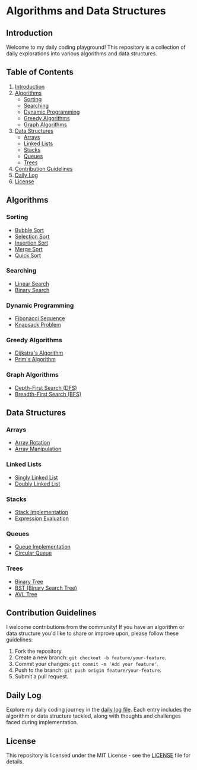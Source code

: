 # Algorithms and Data Structures

## Introduction

Welcome to my daily coding playground! This repository is a collection of daily explorations into various algorithms and data structures.

## Table of Contents

1. [Introduction](#introduction)
2. [Algorithms](#algorithms)
   - [Sorting](#sorting)
   - [Searching](#searching)
   - [Dynamic Programming](#dynamic-programming)
   - [Greedy Algorithms](#greedy-algorithms)
   - [Graph Algorithms](#graph-algorithms)
3. [Data Structures](#data-structures)
   - [Arrays](#arrays)
   - [Linked Lists](#linked-lists)
   - [Stacks](#stacks)
   - [Queues](#queues)
   - [Trees](#trees)
4. [Contribution Guidelines](#contribution-guidelines)
5. [Daily Log](#daily-log)
6. [License](#license)

## Algorithms

### Sorting

- [Bubble Sort](#)
- [Selection Sort](#)
- [Insertion Sort](#)
- [Merge Sort](#)
- [Quick Sort](#)

### Searching

- [Linear Search](#)
- [Binary Search](#)

### Dynamic Programming

- [Fibonacci Sequence](#)
- [Knapsack Problem](#)

### Greedy Algorithms

- [Dijkstra's Algorithm](#)
- [Prim's Algorithm](#)

### Graph Algorithms

- [Depth-First Search (DFS)](#)
- [Breadth-First Search (BFS)](#)

## Data Structures

### Arrays

- [Array Rotation](#)
- [Array Manipulation](#)

### Linked Lists

- [Singly Linked List](#)
- [Doubly Linked List](#)

### Stacks

- [Stack Implementation](#)
- [Expression Evaluation](#)

### Queues

- [Queue Implementation](#)
- [Circular Queue](#)

### Trees

- [Binary Tree](#)
- [BST (Binary Search Tree)](#)
- [AVL Tree](#)

## Contribution Guidelines

I welcome contributions from the community! If you have an algorithm or data structure you'd like to share or improve upon, please follow these guidelines:

1. Fork the repository.
2. Create a new branch: `git checkout -b feature/your-feature`.
3. Commit your changes: `git commit -m 'Add your feature'`.
4. Push to the branch: `git push origin feature/your-feature`.
5. Submit a pull request.

## Daily Log

Explore my daily coding journey in the [daily log file](DailyLog.md). Each entry includes the algorithm or data structure tackled, along with thoughts and challenges faced during implementation.

## License

This repository is licensed under the MIT License - see the [LICENSE](LICENSE) file for details.
